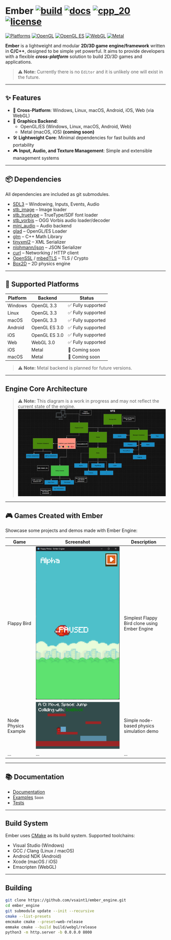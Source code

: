 # Ember [![build](https://github.com/vsaint1/ember_engine/actions/workflows/build.yaml/badge.svg?branch=main)](https://github.com/vsaint1/ember_engine/actions/workflows/build.yaml/) [![docs](https://github.com/vsaint1/ember_engine/actions/workflows/docs.yaml/badge.svg?branch=main)](https://github.com/vsaint1/ember_engine/actions/workflows/docs.yaml) [![cpp_20](https://img.shields.io/badge/C%2B%2B-20-blue.svg)](https://isocpp.org/std/the-standard) [![license](https://img.shields.io/github/license/vsaint1/ember_engine.svg)]()

[![Platforms](https://img.shields.io/badge/platforms-Windows%20%7C%20Linux%20%7C%20macOS%20%7C%20Android%20%7C%20iOS%20%7C%20Web-blue.svg)]()
[![OpenGL](https://img.shields.io/badge/OpenGL-3.3+-blue.svg)]()
[![OpenGL ES](https://img.shields.io/badge/OpenGL_ES-3.0+-blue.svg)]()
[![WebGL](https://img.shields.io/badge/WebGL-3.0+-blue.svg)]()
[![Metal](https://img.shields.io/badge/Metal-coming_soon-lightgrey.svg)]()

**Ember** is a lightweight and modular **2D/3D game engine/framework** written in **C/C++**, designed to be simple yet
powerful. It aims to provide developers with a flexible **_cross-platform_** solution to build 2D/3D games and
applications.

> ⚠️ **Note:** Currently there is no `Editor` and it is unlikely one will exist in the future.

---

## ✨ Features

- 📱 **Cross-Platform**: Windows, Linux, macOS, Android, iOS, Web (via WebGL)
- 🎨 **Graphics Backend**:
    - OpenGL/ES (Windows, Linux, macOS, Android, Web)
    - Metal (macOS, iOS) **(coming soon)**
- 🛠️ **Lightweight Core**: Minimal dependencies for fast builds and portability
- 🎮 **Input, Audio, and Texture Management**: Simple and extensible management systems

---

## 📦 Dependencies

All dependencies are included as git submodules.

- [SDL3](https://github.com/libsdl-org/SDL) – Windowing, Inputs, Events, Audio
- [stb_image](https://github.com/nothings/stb) – Image loader
- [stb_truetype](https://github.com/nothings/stb) – TrueType/SDF font loader
- [stb_vorbis](https://github.com/nothings/stb) – OGG Vorbis audio loader/decoder
- [mini_audio](https://github.com/mackron/miniaudio) – Audio backend
- [glad](https://github.com/Dav1dde/glad) – OpenGL/ES Loader
- [glm](https://github.com/g-truc/glm) – C++ Math Library
- [tinyxml2](https://github.com/leethomason/tinyxml2) – XML Serializer
- [nlohmann/json](https://github.com/nlohmann/json) – JSON Serializer
- [curl](https://curl.se/libcurl/) – Networking / HTTP client
- [OpenSSL](https://www.openssl.org/) / [mbedTLS](https://tls.mbed.org/) – TLS / Crypto
- [Box2D](https://github.com/erincatto/box2d) – 2D physics engine

---

## 📱 Supported Platforms

| Platform | Backend       | Status            |
|----------|---------------|-------------------|
| Windows  | OpenGL 3.3    | ✅ Fully supported |
| Linux    | OpenGL 3.3    | ✅ Fully supported |
| macOS    | OpenGL 3.3    | ✅ Fully supported |
| Android  | OpenGL ES 3.0 | ✅ Fully supported |
| iOS      | OpenGL ES 3.0 | ✅ Fully supported |
| Web      | WebGL 3.0     | ✅ Fully supported |
| iOS      | Metal         | 🚧 Coming soon    |
| macOS    | Metal         | 🚧 Coming soon    |

> ⚠️ **Note:** Metal backend is planned for future versions.

---

## Engine Core Architecture

> ⚠️ **Note:**  This diagram is a work in progress and may not reflect the current state of the engine.
![Engine Architecture](docs/architecture.png)


---

## 🎮 Games Created with Ember

Showcase some projects and demos made with Ember Engine:

| Game                 | Screenshot                          | Description                                   |
|----------------------|-------------------------------------|-----------------------------------------------|
| Flappy Bird          | ![Flappy](docs/flappy.png)          | Simplest Flappy Bird clone using Ember Engine |
| Node Physics Example | ![Node Physics](docs/node_phys.png) | Simple node-based physics simulation demo     |
| ...                  | ...                                 | ...                                           |

---

## 📚 Documentation

- [Documentation](https://vsaint1.github.io/ember_engine)
- [Examples](https://github.com/vsaint1/ember_engine/tree/main/examples)  `Soon`
- [Tests](https://github.com/vsaint1/ember_engine/tree/main/tests)

---

## Build System

Ember uses [CMake](https://cmake.org/) as its build system. Supported toolchains:

- Visual Studio (Windows)
- GCC / Clang (Linux / macOS)
- Android NDK (Android)
- Xcode (macOS / iOS)
- Emscripten (WebGL)

---

## Building

```bash
git clone https://github.com/vsaint1/ember_engine.git
cd ember_engine
git submodule update --init --recursive
cmake --list-presets
emcmake cmake --preset=web-release
emmake cmake --build build/webgl/release
python3 -m http.server -b 0.0.0.0 8000

